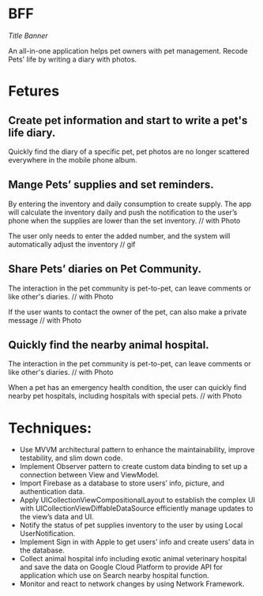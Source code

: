
# BFF

*Title Banner*


An all-in-one application helps pet owners with pet management.
Recode Pets' life by writing a diary with photos.
# Fetures

## Create pet information and start to write a pet's life diary.
Quickly find the diary of a specific pet, pet photos are no longer scattered everywhere in the mobile phone album. 


## Mange  Pets’ supplies and set reminders.
By entering the inventory and daily consumption to create supply. The app will calculate the inventory daily and push the notification to the user’s phone when the supplies are lower than the set inventory. // with Photo

The user only needs to enter the added number, and the system will automatically adjust the inventory // gif


## Share Pets’ diaries on Pet Community.

The interaction in the pet community is pet-to-pet, can leave comments or like other's diaries.
// with Photo

If the user wants to contact the owner of the pet, can also make a private message
// with Photo

## Quickly find the nearby animal hospital.
The interaction in the pet community is pet-to-pet, can leave comments or like other's diaries.
// with Photo

When a pet has an emergency health condition, the user can quickly find nearby pet hospitals, including hospitals with special pets.
// with Photo



# Techniques:
* Use MVVM architectural pattern to enhance the maintainability, improve testability, and slim down code. 
* Implement Observer pattern to create custom data binding to set up a connection between View and ViewModel. 
* Import Firebase as a database to store users’ info, picture, and authentication data. 
* Apply UICollectionViewCompositionalLayout to establish the complex UI with UICollectionViewDiffableDataSource efficiently manage updates to the view’s data and UI. 
* Notify the status of pet supplies inventory to the user by using Local UserNotification. 
* Implement Sign in with Apple to get users’ info and create users’ data in the database. 
* Collect animal hospital info including exotic animal veterinary hospital and save the data on Google Cloud Platform to provide API for application which use on Search nearby hospital function. 
* Monitor and react to network changes by using Network Framework. 


